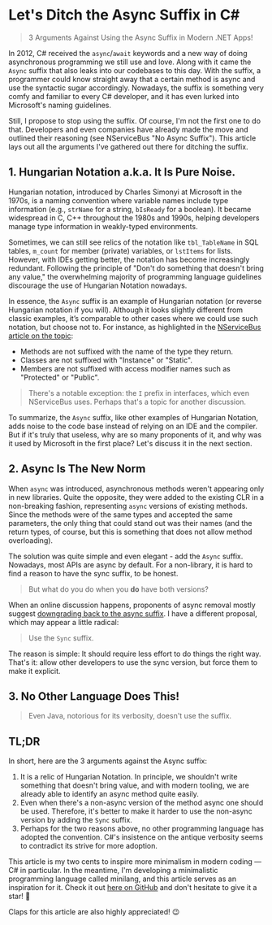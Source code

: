 # Let's Ditch the Async Suffix in C#

> 3 Arguments Against Using the Async Suffix in Modern .NET Apps!

In 2012, C# received the `async`/`await` keywords and a new way of doing asynchronous programming we still use and love. Along with it came the `Async` suffix that also leaks into our codebases to this day. With the suffix, a programmer could know straight away that a certain method is async and use the syntactic sugar accordingly. Nowadays, the suffix is something very comfy and familiar to every C# developer, and it has even lurked into Microsoft's naming guidelines.

Still, I propose to stop using the suffix. Of course, I'm not the first one to do that. Developers and even companies have already made the move and outlined their reasoning (see NServiceBus "No Async Suffix"). This article lays out all the arguments I've gathered out there for ditching the suffix.

## 1. Hungarian Notation a.k.a. It Is Pure Noise.

Hungarian notation, introduced by Charles Simonyi at Microsoft in the 1970s, is a naming convention where variable names include type information (e.g., `strName` for a string, `bIsReady` for a boolean). It became widespread in C, C++ throughout the 1980s and 1990s, helping developers manage type information in weakly-typed environments. 

Sometimes, we can still see relics of the notation like `tbl_TableName` in SQL tables, `m_count` for member (private) variables, or `lstItems` for lists. However, with IDEs getting better, the notation has become increasingly redundant. Following the principle of "Don't do something that doesn't bring any value," the overwhelming majority of programming language guidelines discourage the use of Hungarian Notation nowadays.

In essence, the `Async` suffix is an example of Hungarian notation (or reverse Hungarian notation if you will). Although it looks slightly different from classic examples, it’s comparable to other cases where we could use such notation, but choose not to. For instance, as highlighted in the [NServiceBus article on the topic](https://docs.particular.net/nservicebus/upgrades/5to6/async-suffix#reason-for-no-async-suffix-nservicebus-apis-do-not-follow-hungarian-notation):

- Methods are not suffixed with the name of the type they return.
- Classes are not suffixed with "Instance" or "Static".
- Members are not suffixed with access modifier names such as "Protected" or "Public".

> There's a notable exception: the `I` prefix in interfaces, which even NServiceBus uses. Perhaps that's a topic for another discussion.

To summarize, the `Async` suffix, like other examples of Hungarian Notation, adds noise to the code base instead of relying on an IDE and the compiler. But if it's truly that useless, why are so many proponents of it, and why was it used by Microsoft in the first place? Let's discuss it in the next section.

## 2. Async Is The New Norm

When `async` was introduced, asynchronous methods weren't appearing only in new libraries. Quite the opposite, they were added to the existing CLR in a non-breaking fashion, representing `async` versions of existing methods. Since the methods were of the same types and accepted the same parameters, the only thing that could stand out was their names (and the return types, of course, but this is something that does not allow method overloading). 

The solution was quite simple and even elegant - add the `Async` suffix. Nowadays, most APIs are async by default. For a non-library, it is hard to find a reason to have the sync suffix, to be honest.

> But what do you do when you **do** have both versions?

When an online discussion happens, proponents of async removal mostly suggest [downgrading back to the async suffix](https://www.reddit.com/r/dotnet/comments/10zpxst/comment/j84l6am/?utm_source=share&utm_medium=web3x&utm_name=web3xcss&utm_term=1&utm_content=share_button). I have a different proposal, which may appear a little radical: 

> Use the `Sync` suffix. 

The reason is simple: It should require less effort to do things the right way. That's it: allow other developers to use the sync version, but force them to make it explicit.

## 3. No Other Language Does This!

> Even Java, notorious for its verbosity, doesn't use the suffix.

## TL;DR

In short, here are the 3 arguments against the Async suffix:

1. It is a relic of Hungarian Notation. In principle, we shouldn't write something that doesn't bring value, and with modern tooling, we are already able to identify an async method quite easily.
2. Even when there's a non-async version of the method async one should be used. Therefore, it's better to make it harder to use the non-async version by adding the `Sync` suffix.
3. Perhaps for the two reasons above, no other programming language has adopted the convention. C#'s insistence on the antique verbosity seems to contradict its strive for more adoption.

This article is my two cents to inspire more minimalism in modern coding — C# in particular. In the meantime, I'm developing a minimalistic programming language called minilang, and this article serves as an inspiration for it. Check it out [here on GitHub](https://github.com/astorDev/minilang) and don't hesitate to give it a star! 🌟

Claps for this article are also highly appreciated! 😉

